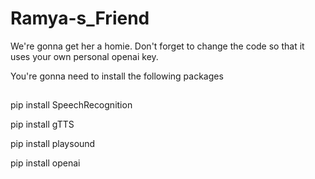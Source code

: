# Ramya-s_Friend
We're gonna get her a homie. Don't forget to change the code so that it uses your own personal openai key. 

You're gonna need to install the following packages 
##
pip install SpeechRecognition

pip install gTTS

pip install playsound

pip install openai
##
